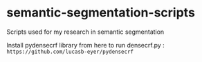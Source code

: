 # semantic-segmentation-scripts
Scripts used for my research in semantic segmentation

Install pydensecrf library from here to run densecrf.py : `https://github.com/lucasb-eyer/pydensecrf`

